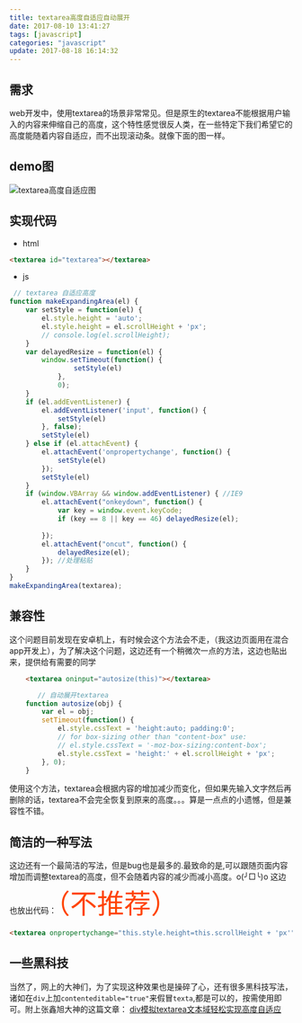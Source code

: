 ```yaml
---
title: textarea高度自适应自动展开
date: 2017-08-10 13:41:27
tags: [javascript]
categories: "javascript"
update: 2017-08-18 16:14:32
---
```

## 需求
web开发中，使用textarea的场景非常常见。但是原生的textarea不能根据用户输入的内容来伸缩自己的高度，这个特性感觉很反人类，在一些特定下我们希望它的高度能随着内容自适应，而不出现滚动条。就像下面的图一样。
## demo图
![textarea高度自适应图](http://oughko11e.bkt.clouddn.com/textaea.gif)

<!-- more -->

## 实现代码
* html
``` html
<textarea id="textarea"></textarea>  
```
* js
``` javascript
 // textarea 自适应高度  
function makeExpandingArea(el) {  
    var setStyle = function(el) {  
        el.style.height = 'auto';  
        el.style.height = el.scrollHeight + 'px';  
        // console.log(el.scrollHeight);  
    }  
    var delayedResize = function(el) {  
        window.setTimeout(function() {  
                setStyle(el)  
            },  
            0);  
    }  
    if (el.addEventListener) {  
        el.addEventListener('input', function() {  
            setStyle(el)  
        }, false);  
        setStyle(el)  
    } else if (el.attachEvent) {  
        el.attachEvent('onpropertychange', function() {  
            setStyle(el)  
        });  
        setStyle(el)  
    }  
    if (window.VBArray && window.addEventListener) { //IE9  
        el.attachEvent("onkeydown", function() {  
            var key = window.event.keyCode;  
            if (key == 8 || key == 46) delayedResize(el);  
  
        });  
        el.attachEvent("oncut", function() {  
            delayedResize(el);  
        }); //处理粘贴  
    }  
}  
makeExpandingArea(textarea);  
```
## 兼容性
这个问题目前发现在安卓机上，有时候会这个方法会不走，（我这边页面用在混合app开发上），为了解决这个问题，这边还有一个稍微次一点的方法，这边也贴出来，提供给有需要的同学
``` html
    <textarea oninput="autosize(this)"></textarea>
```

``` javascript
       // 自动展开textarea
    function autosize(obj) {
        var el = obj;
        setTimeout(function() {
            el.style.cssText = 'height:auto; padding:0';
            // for box-sizing other than "content-box" use:
            // el.style.cssText = '-moz-box-sizing:content-box';
            el.style.cssText = 'height:' + el.scrollHeight + 'px';
        }, 0);
    }
```
使用这个方法，textarea会根据内容的增加减少而变化，但如果先输入文字然后再删除的话，textarea不会完全恢复到原来的高度。。。算是一点点的小遗憾，但是兼容性不错。
## 简洁的一种写法
这边还有一个最简洁的写法，但是bug也是最多的.最致命的是,可以跟随页面内容增加而调整textarea的高度，但不会随着内容的减少而减小高度。o(╯□╰)o
这边也放出代码：<font color="#ff4400" size="12">（不推荐）</font>
``` html
<textarea onpropertychange="this.style.height=this.scrollHeight + 'px'" oninput="this.style.height=this.scrollHeight + 'px'"></textarea>
```
## 一些黑科技
当然了，网上的大神们，为了实现这种效果也是操碎了心，还有很多黑科技写法，诸如在`div`上加`contenteditable="true"`来假冒`texta`,都是可以的，按需使用即可。附上张鑫旭大神的这篇文章： [div模拟textarea文本域轻松实现高度自适应](http://www.zhangxinxu.com/wordpress/2010/12/div-textarea-height-auto/)